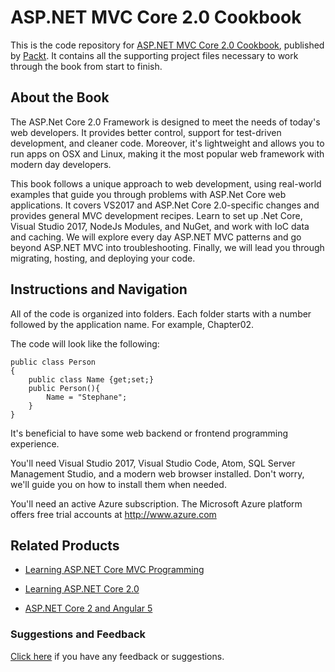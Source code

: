 # ASP.NET MVC Core 2.0 Cookbook
This is the code repository for [ASP.NET MVC Core 2.0 Cookbook](https://www.packtpub.com/application-development/aspnet-mvc-core-20-cookbook?utm_source=github&utm_medium=repository&utm_campaign=9781785886751), published by [Packt](https://www.packtpub.com/?utm_source=github). It contains all the supporting project files necessary to work through the book from start to finish.
## About the Book
The ASP.Net Core 2.0 Framework is designed to meet the needs of today's web developers. It provides better control, support for test-driven development, and cleaner code. Moreover, it's lightweight and allows you to run apps on OSX and Linux, making it the most popular web framework with modern day developers.

This book follows a unique approach to web development, using real-world examples that guide you through problems with ASP.Net Core web applications. It covers VS2017 and ASP.Net Core 2.0-specific changes and provides general MVC development recipes. Learn to set up .Net Core, Visual Studio 2017, NodeJs Modules, and NuGet, and work with IoC data and caching. We will explore every day ASP.NET MVC patterns and go beyond ASP.NET MVC into troubleshooting. Finally, we will lead you through migrating, hosting, and deploying your code.

## Instructions and Navigation
All of the code is organized into folders. Each folder starts with a number followed by the application name. For example, Chapter02.



The code will look like the following:
```
public class Person
{
    public class Name {get;set;}
    public Person(){
        Name = "Stephane";
    }
}
```

It's beneficial to have some web backend or frontend programming experience.

You'll need Visual Studio 2017, Visual Studio Code, Atom, SQL Server Management Studio, and a modern web browser installed. Don't worry, we'll guide you on how to install them when needed.

You'll need an active Azure subscription. The Microsoft Azure platform offers free trial accounts at http://www.azure.com

## Related Products
* [Learning ASP.NET Core MVC Programming](https://www.packtpub.com/application-development/learning-aspnet-core-mvc-programming?utm_source=github&utm_medium=repository&utm_campaign=9781786463838)

* [Learning ASP.NET Core 2.0](https://www.packtpub.com/application-development/learning-aspnet-core-20?utm_source=github&utm_medium=repository&utm_campaign=9781788476638)

* [ASP.NET Core 2 and Angular 5](https://www.packtpub.com/application-development/aspnet-core-2-and-angular-5?utm_source=github&utm_medium=repository&utm_campaign=9781788293600)

### Suggestions and Feedback
[Click here](https://docs.google.com/forms/d/e/1FAIpQLSe5qwunkGf6PUvzPirPDtuy1Du5Rlzew23UBp2S-P3wB-GcwQ/viewform) if you have any feedback or suggestions.
